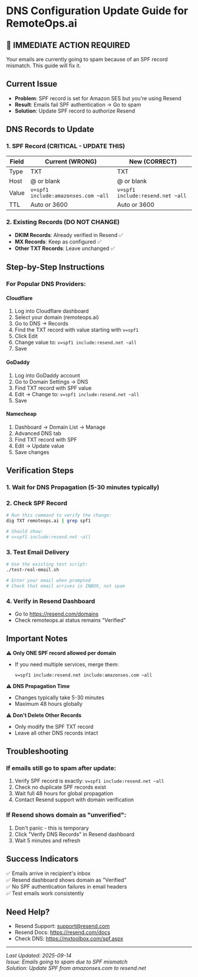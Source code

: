 # DNS Configuration Update Guide for RemoteOps.ai

## 🚨 IMMEDIATE ACTION REQUIRED

Your emails are currently going to spam because of an SPF record mismatch. This guide will fix it.

## Current Issue
- **Problem**: SPF record is set for Amazon SES but you're using Resend
- **Result**: Emails fail SPF authentication → Go to spam
- **Solution**: Update SPF record to authorize Resend

## DNS Records to Update

### 1. SPF Record (CRITICAL - UPDATE THIS)

| Field | Current (WRONG) | New (CORRECT) |
|-------|----------------|---------------|
| Type | TXT | TXT |
| Host | @ or blank | @ or blank |
| Value | `v=spf1 include:amazonses.com ~all` | `v=spf1 include:resend.net ~all` |
| TTL | Auto or 3600 | Auto or 3600 |

### 2. Existing Records (DO NOT CHANGE)
- **DKIM Records**: Already verified in Resend ✅
- **MX Records**: Keep as configured ✅
- **Other TXT Records**: Leave unchanged ✅

## Step-by-Step Instructions

### For Popular DNS Providers:

#### Cloudflare
1. Log into Cloudflare dashboard
2. Select your domain (remoteops.ai)
3. Go to DNS → Records
4. Find the TXT record with value starting with `v=spf1`
5. Click Edit
6. Change value to: `v=spf1 include:resend.net ~all`
7. Save

#### GoDaddy
1. Log into GoDaddy account
2. Go to Domain Settings → DNS
3. Find TXT record with SPF value
4. Edit → Change to: `v=spf1 include:resend.net ~all`
5. Save

#### Namecheap
1. Dashboard → Domain List → Manage
2. Advanced DNS tab
3. Find TXT record with SPF
4. Edit → Update value
5. Save changes

## Verification Steps

### 1. Wait for DNS Propagation (5-30 minutes typically)

### 2. Check SPF Record
```bash
# Run this command to verify the change:
dig TXT remoteops.ai | grep spf1

# Should show:
# v=spf1 include:resend.net ~all
```

### 3. Test Email Delivery
```bash
# Use the existing test script:
./test-real-email.sh

# Enter your email when prompted
# Check that email arrives in INBOX, not spam
```

### 4. Verify in Resend Dashboard
- Go to https://resend.com/domains
- Check remoteops.ai status remains "Verified"

## Important Notes

⚠️ **Only ONE SPF record allowed per domain**
- If you need multiple services, merge them:
  ```
  v=spf1 include:resend.net include:amazonses.com ~all
  ```

⚠️ **DNS Propagation Time**
- Changes typically take 5-30 minutes
- Maximum 48 hours globally

⚠️ **Don't Delete Other Records**
- Only modify the SPF TXT record
- Leave all other DNS records intact

## Troubleshooting

### If emails still go to spam after update:
1. Verify SPF record is exactly: `v=spf1 include:resend.net ~all`
2. Check no duplicate SPF records exist
3. Wait full 48 hours for global propagation
4. Contact Resend support with domain verification

### If Resend shows domain as "unverified":
1. Don't panic - this is temporary
2. Click "Verify DNS Records" in Resend dashboard
3. Wait 5 minutes and refresh

## Success Indicators
✅ Emails arrive in recipient's inbox  
✅ Resend dashboard shows domain as "Verified"  
✅ No SPF authentication failures in email headers  
✅ Test emails work consistently

## Need Help?
- Resend Support: support@resend.com
- Resend Docs: https://resend.com/docs
- Check DNS: https://mxtoolbox.com/spf.aspx

---
*Last Updated: 2025-09-14*  
*Issue: Emails going to spam due to SPF mismatch*  
*Solution: Update SPF from amazonses.com to resend.net*